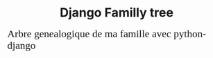 <h1 align="center">Django Familly tree</h1>

<p><font size="5" face="calibri" >Arbre genealogique de ma famille avec python-django</font></p>
